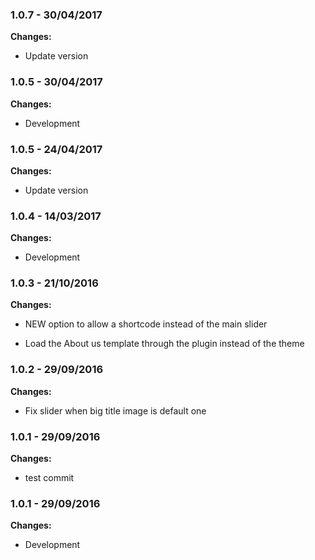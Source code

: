
### 1.0.7 - 30/04/2017
**Changes:** 
- Update version

### 1.0.5 - 30/04/2017
**Changes:** 
- Development

### 1.0.5 - 24/04/2017
**Changes:** 
- Update version

### 1.0.4 - 14/03/2017
**Changes:** 
- Development

### 1.0.3 - 21/10/2016
**Changes:** 
- NEW option to allow a shortcode instead of the main slider
- Load the About us template through the plugin instead of the theme

### 1.0.2 - 29/09/2016
**Changes:** 
- Fix slider when big title image is default one

### 1.0.1 - 29/09/2016
**Changes:** 
- test commit

### 1.0.1 - 29/09/2016
**Changes:** 
- Development

